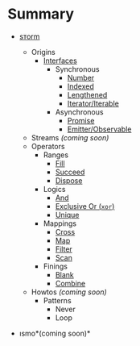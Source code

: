 # Summary

* [sтorm](storm/README.md)
  - Origins
    + [Interfaces](storm/origin/iface/README.md)
      * Synchronous
        - [Number](storm/origin/iface/sync/number.md)
        - [Indexed](storm/origin/iface/sync/indexed.md)
        - [Lengthened](storm/origin/iface/sync/lengthened.md)
        - [Iterator/Iterable](storm/origin/iface/sync/iter.md)
      * Asynchronous
        - [Promise](storm/origin/iface/async/promise.md)
        - [Emitter/Observable](storm/origin/iface/async/emitter.md)
  - Streams *(coming soon)*
  - Operators
    + Ranges
      * [Fill](storm/op/range/fill.md)
      * [Succeed](storm/op/range/succeed.md)
      * [Dispose](storm/op/range/dispose.md)
    + Logics
      * [And](storm/op/logic/and.md)
      * [Exclusive Or (`xor`)](storm/op/logic/xor.md)
      * [Unique](storm/op/logic/unique.md)
    + Mappings
      * [Cross](storm/op/map/cross.md)
      * [Map](storm/op/map/map.md)
      * [Filter](storm/op/map/filter.md)
      * [Scan](storm/op/map/scan.md)
    + Finings
      * [Blank](storm/op/fin/blank.md)
      * [Combine](storm/op/fin/combine.md)
  - Howtos *(coming soon)*
    + Patterns
      * Never
      * Loop

* ısmo*(coming soon)*
